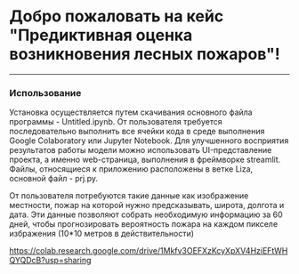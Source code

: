 # Добро пожаловать на кейс "Предиктивная оценка возникновения лесных пожаров"!
***
### Использование

Установка осуществляется путем скачивания основного файла программы - Untitled.ipynb. От пользователя требуется последовательно выполнить все ячейки кода в среде выполнения Google Colaboratory или Jupyter Notebook.
Для улучшенного восприятия результатов работы модели можно использовать UI-представление проекта, а именно web-страница, выполнения в фреймворке streamlit. Файлы, относящиеся к приложению расположены в ветке Liza, основной файл - prj.py. 

От пользователя потребуются такие данные как изображение местности, пожар на которой нужно предсказывать, широта, долгота и дата. Эти данные позволяют собрать необходимую информацию за 60 дней, чтобы прогнозировать вероятность пожара на каждом пикселе избражения (10*10 метров в действительности)

https://colab.research.google.com/drive/1Mkfv3OEFXzKcyXpXV4HziEFtWHQYQDcB?usp=sharing
